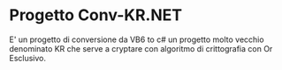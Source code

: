 # Progetto Conv-KR.NET

E' un progetto di conversione da VB6 to c# un progetto molto vecchio denominato KR che serve a cryptare con algoritmo di crittografia con Or Esclusivo.
